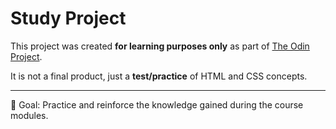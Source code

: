 # Study Project

This project was created **for learning purposes only** as part of [The Odin Project](https://www.theodinproject.com/).  

It is not a final product, just a **test/practice** of HTML and CSS concepts.

---
📌 Goal: Practice and reinforce the knowledge gained during the course modules.
